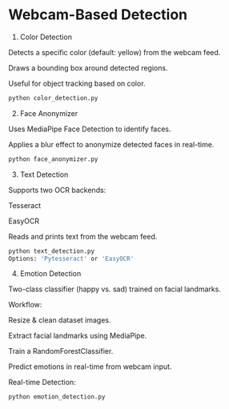 # Webcam-Based Detection

1. Color Detection
   
Detects a specific color (default: yellow) from the webcam feed.

Draws a bounding box around detected regions.

Useful for object tracking based on color.
```bash
python color_detection.py
```

2. Face Anonymizer
   
Uses MediaPipe Face Detection to identify faces.

Applies a blur effect to anonymize detected faces in real-time.
```bash
python face_anonymizer.py
```

3. Text Detection
   
Supports two OCR backends:

Tesseract

EasyOCR

Reads and prints text from the webcam feed.

```bash
python text_detection.py
Options: 'Pytesseract' or 'EasyOCR'
```

4. Emotion Detection

Two-class classifier (happy vs. sad) trained on facial landmarks.

Workflow:

Resize & clean dataset images.

Extract facial landmarks using MediaPipe.

Train a RandomForestClassifier.

Predict emotions in real-time from webcam input.

Real-time Detection:

```bash
python emotion_detection.py
```

